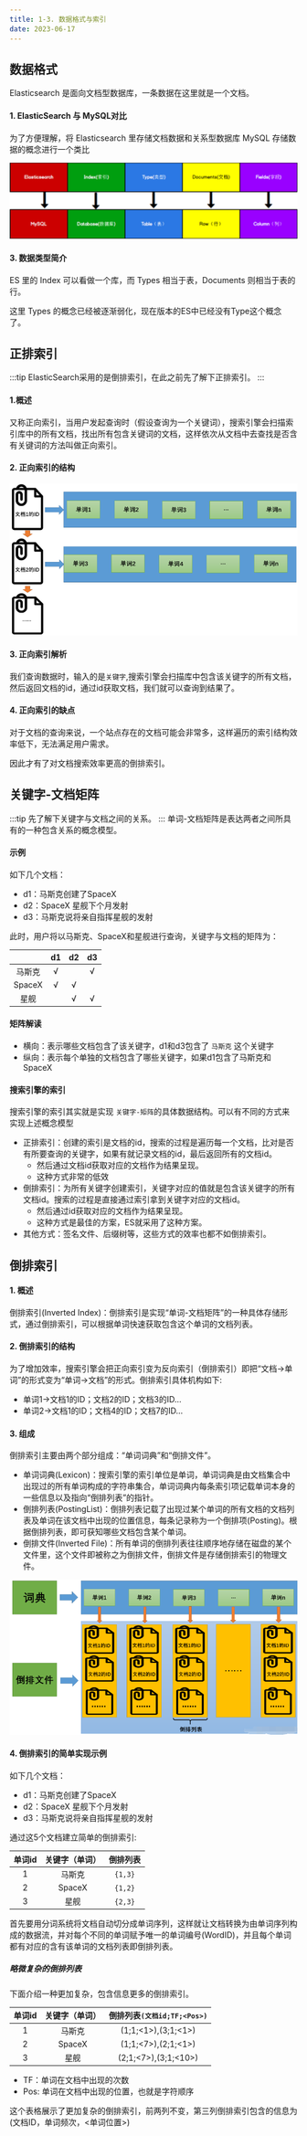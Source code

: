 ```yaml
---
title: 1-3. 数据格式与索引
date: 2023-06-17
---
```

## 数据格式
Elasticsearch 是面向文档型数据库，一条数据在这里就是一个文档。
#### 1. ElasticSearch 与 MySQL对比
为了方便理解，将 Elasticsearch 里存储文档数据和关系型数据库 MySQL 存储数据的概念进行一个类比

![1-3-1](/img/sql/es/1-3-1.jpg)

#### 3. 数据类型简介
ES 里的 Index 可以看做一个库，而 Types 相当于表，Documents 则相当于表的行。

这里 Types 的概念已经被逐渐弱化，现在版本的ES中已经没有Type这个概念了。



## 正排索引
:::tip
ElasticSearch采用的是倒排索引，在此之前先了解下正排索引。
:::
#### 1.概述
又称正向索引，当用户发起查询时（假设查询为一个关键词），搜索引擎会扫描索引库中的所有文档，找出所有包含关键词的文档，这样依次从文档中去查找是否含有关键词的方法叫做正向索引。

#### 2. 正向索引的结构
![1-3-2](/img/sql/es/1-3-2.jpg)

#### 3. 正向索引解析
我们查询数据时，输入的是`关键字`,搜索引擎会扫描库中包含该关键字的所有文档，然后返回文档的id，通过id获取文档，我们就可以查询到结果了。


#### 4. 正向索引的缺点
对于文档的查询来说，一个站点存在的文档可能会非常多，这样遍历的索引结构效率低下，无法满足用户需求。

因此才有了对文档搜索效率更高的倒排索引。

## 关键字-文档矩阵
:::tip
先了解下关键字与文档之间的关系。
:::
单词-文档矩阵是表达两者之间所具有的一种包含关系的概念模型。

#### 示例
如下几个文档：
- d1：马斯克创建了SpaceX
- d2：SpaceX 星舰下个月发射
- d3：马斯克说将亲自指挥星舰的发射

此时，用户将以马斯克、SpaceX和星舰进行查询，关键字与文档的矩阵为：

| |d1|d2|d3|
|:--:|:--:|:--:|:--:|
|马斯克|√||√|
|SpaceX|√|√||
|星舰||√|√|

#### 矩阵解读
- 横向：表示哪些文档包含了该关键字，d1和d3包含了 `马斯克` 这个关键字
- 纵向：表示每个单独的文档包含了哪些关键字，如果d1包含了马斯克和SpaceX

#### 搜索引擎的索引
搜索引擎的索引其实就是实现 `关键字-矩阵`的具体数据结构。可以有不同的方式来实现上述概念模型
- 正排索引：创建的索引是文档的id，搜索的过程是遍历每一个文档，比对是否有所要查询的关键字，如果有就记录文档的id，最后返回所有的文档id。
    - 然后通过文档id获取对应的文档作为结果呈现。
    - 这种方式非常的低效
- 倒排索引：为所有关键字创建索引，关键字对应的值就是包含该关键字的所有文档id。搜索的过程是直接通过索引拿到关键字对应的文档id。
    - 然后通过id获取对应的文档作为结果呈现。
    - 这种方式是最佳的方案，ES就采用了这种方案。
- 其他方式：签名文件、后缀树等，这些方式的效率也都不如倒排索引。


## 倒排索引
#### 1. 概述
倒排索引(Inverted Index)：倒排索引是实现“单词-文档矩阵”的一种具体存储形式，通过倒排索引，可以根据单词快速获取包含这个单词的文档列表。

#### 2. 倒排索引的结构
为了增加效率，搜索引擎会把正向索引变为反向索引（倒排索引）即把“文档→单词”的形式变为“单词→文档”的形式。倒排索引具体机构如下:
- 单词1→文档1的ID；文档2的ID；文档3的ID…
- 单词2→文档1的ID；文档4的ID；文档7的ID…

#### 3. 组成
倒排索引主要由两个部分组成：“单词词典”和“倒排文件”。
- 单词词典(Lexicon)：搜索引擎的索引单位是单词，单词词典是由文档集合中出现过的所有单词构成的字符串集合，单词词典内每条索引项记载单词本身的一些信息以及指向“倒排列表”的指针。
- 倒排列表(PostingList)：倒排列表记载了出现过某个单词的所有文档的文档列表及单词在该文档中出现的位置信息，每条记录称为一个倒排项(Posting)。根据倒排列表，即可获知哪些文档包含某个单词。
- 倒排文件(Inverted File)：所有单词的倒排列表往往顺序地存储在磁盘的某个文件里，这个文件即被称之为倒排文件，倒排文件是存储倒排索引的物理文件。

![1-3-3](/img/sql/es/1-3-3.jpg)

#### 4. 倒排索引的简单实现示例
如下几个文档：
- d1：马斯克创建了SpaceX
- d2：SpaceX 星舰下个月发射
- d3：马斯克说将亲自指挥星舰的发射

通过这5个文档建立简单的倒排索引:

|单词id|关键字（单词）|倒排列表|
|:--:|:--:|:--:|
|1|马斯克|`{1,3}`|
|2|SpaceX|`{1,2}`|
|3|星舰|`{2,3}`|

首先要用分词系统将文档自动切分成单词序列，这样就让文档转换为由单词序列构成的数据流，并对每个不同的单词赋予唯一的单词编号(WordID)，并且每个单词都有对应的含有该单词的文档列表即倒排列表。

##### 略微复杂的倒排列表
下面介绍一种更加复杂，包含信息更多的倒排索引。

|单词id|关键字（单词）|倒排列表`(文档id;TF;<Pos>)`|
|:--:|:--:|:--:|
|1|马斯克|(1;1;<1>),(3;1;<1>)|
|2|SpaceX|(1;1;<7>),(2;1;<1>)|
|3|星舰|(2;1;<7>),(3;1;<10>)|

- TF：单词在文档中出现的次数
- Pos: 单词在文档中出现的位置，也就是字符顺序

这个表格展示了更加复杂的倒排索引，前两列不变，第三列倒排索引包含的信息为(文档ID，单词频次，<单词位置>)